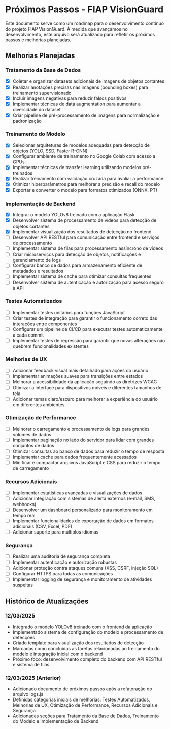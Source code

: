 # Próximos Passos - FIAP VisionGuard

Este documento serve como um roadmap para o desenvolvimento contínuo do projeto FIAP VisionGuard. À medida que avançamos no desenvolvimento, este arquivo será atualizado para refletir os próximos passos e melhorias planejadas.

## Melhorias Planejadas

### Tratamento da Base de Dados
- [x] Coletar e organizar datasets adicionais de imagens de objetos cortantes
- [x] Realizar anotações precisas nas imagens (bounding boxes) para treinamento supervisionado
- [x] Incluir imagens negativas para reduzir falsos positivos
- [x] Implementar técnicas de data augmentation para aumentar a diversidade do dataset
- [x] Criar pipeline de pré-processamento de imagens para normalização e padronização

### Treinamento do Modelo
- [x] Selecionar arquiteturas de modelos adequadas para detecção de objetos (YOLO, SSD, Faster R-CNN)
- [x] Configurar ambiente de treinamento no Google Colab com acesso a GPUs
- [x] Implementar técnicas de transfer learning utilizando modelos pré-treinados
- [x] Realizar treinamento com validação cruzada para avaliar a performance
- [x] Otimizar hiperparâmetros para melhorar a precisão e recall do modelo
- [x] Exportar e converter o modelo para formatos otimizados (ONNX, PT)

### Implementação de Backend
- [x] Integrar o modelo YOLOv8 treinado com a aplicação Flask
- [x] Desenvolver sistema de processamento de vídeos para detecção de objetos cortantes
- [x] Implementar visualização dos resultados de detecção no frontend
- [ ] Desenvolver API RESTful para comunicação entre frontend e serviços de processamento
- [ ] Implementar sistema de filas para processamento assíncrono de vídeos
- [ ] Criar microserviços para detecção de objetos, notificações e gerenciamento de logs
- [ ] Configurar banco de dados para armazenamento eficiente de metadados e resultados
- [ ] Implementar sistema de cache para otimizar consultas frequentes
- [ ] Desenvolver sistema de autenticação e autorização para acesso seguro à API

### Testes Automatizados
- [ ] Implementar testes unitários para funções JavaScript
- [ ] Criar testes de integração para garantir o funcionamento correto das interações entre componentes
- [ ] Configurar um pipeline de CI/CD para executar testes automaticamente a cada commit
- [ ] Implementar testes de regressão para garantir que novas alterações não quebrem funcionalidades existentes

### Melhorias de UX
- [ ] Adicionar feedback visual mais detalhado para ações do usuário
- [ ] Implementar animações suaves para transições entre estados
- [ ] Melhorar a acessibilidade da aplicação seguindo as diretrizes WCAG
- [ ] Otimizar a interface para dispositivos móveis e diferentes tamanhos de tela
- [ ] Adicionar temas claro/escuro para melhorar a experiência do usuário em diferentes ambientes

### Otimização de Performance
- [ ] Melhorar o carregamento e processamento de logs para grandes volumes de dados
- [ ] Implementar paginação no lado do servidor para lidar com grandes conjuntos de dados
- [ ] Otimizar consultas ao banco de dados para reduzir o tempo de resposta
- [ ] Implementar cache para dados frequentemente acessados
- [ ] Minificar e compactar arquivos JavaScript e CSS para reduzir o tempo de carregamento

### Recursos Adicionais
- [ ] Implementar estatísticas avançadas e visualizações de dados
- [ ] Adicionar integração com sistemas de alerta externos (e-mail, SMS, webhooks)
- [ ] Desenvolver um dashboard personalizado para monitoramento em tempo real
- [ ] Implementar funcionalidades de exportação de dados em formatos adicionais (CSV, Excel, PDF)
- [ ] Adicionar suporte para múltiplos idiomas

### Segurança
- [ ] Realizar uma auditoria de segurança completa
- [ ] Implementar autenticação e autorização robustas
- [ ] Adicionar proteção contra ataques comuns (XSS, CSRF, injeção SQL)
- [ ] Configurar HTTPS para todas as comunicações
- [ ] Implementar logging de segurança e monitoramento de atividades suspeitas

## Histórico de Atualizações

### 12/03/2025
- Integrado o modelo YOLOv8 treinado com o frontend da aplicação
- Implementado sistema de configuração do modelo e processamento de detecções
- Criado template para visualização dos resultados de detecção
- Marcadas como concluídas as tarefas relacionadas ao treinamento do modelo e integração inicial com o backend
- Próximo foco: desenvolvimento completo do backend com API RESTful e sistema de filas

### 12/03/2025 (Anterior)
- Adicionado documento de próximos passos após a refatoração do arquivo logs.js
- Definidas categorias iniciais de melhorias: Testes Automatizados, Melhorias de UX, Otimização de Performance, Recursos Adicionais e Segurança
- Adicionadas seções para Tratamento da Base de Dados, Treinamento do Modelo e Implementação de Backend
